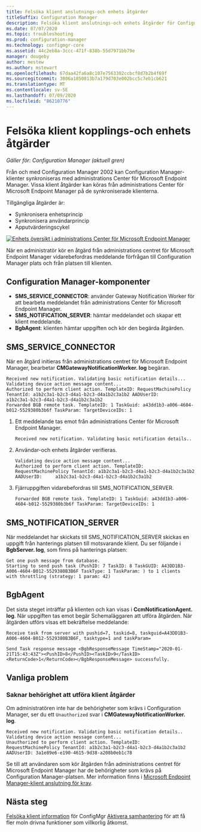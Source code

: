 ```yaml
---
title: Felsöka klient anslutnings-och enhets åtgärder
titleSuffix: Configuration Manager
description: Felsöka klient anslutnings-och enhets åtgärder för Configuration Manager
ms.date: 07/07/2020
ms.topic: troubleshooting
ms.prod: configuration-manager
ms.technology: configmgr-core
ms.assetid: 44c2eb8a-3ccc-471f-838b-55d7971bb79e
manager: dougeby
author: mestew
ms.author: mstewart
ms.openlocfilehash: 67daa42fa6a8c107e7563302ccbcf8d7b2b4f69f
ms.sourcegitcommit: 3806a1850813b7a179d703e002bcc5c7eb1cb621
ms.translationtype: MT
ms.contentlocale: sv-SE
ms.lasthandoff: 07/09/2020
ms.locfileid: "86210776"
---
```

# <a name="troubleshooting-tenant-attach-and-device-actions"></a>Felsöka klient kopplings-och enhets åtgärder

*Gäller för: Configuration Manager (aktuell gren)*

Från och med Configuration Manager 2002 kan Configuration Manager-klienter synkroniseras med administrations Center för Microsoft Endpoint Manager. Vissa klient åtgärder kan köras från administrations Center för Microsoft Endpoint Manager på de synkroniserade klienterna.

Tillgängliga åtgärder är:
- Synkronisera enhetsprincip
- Synkronisera användarprincip
- Apputvärderingscykel


[![Enhets översikt i administrations Center för Microsoft Endpoint Manager](./media/3555758-device-overview-actions.png)](./media/3555758-device-overview-actions.png#lightbox)
  
När en administratör kör en åtgärd från administrations centret för Microsoft Endpoint Manager vidarebefordras meddelande förfrågan till Configuration Manager plats och från platsen till klienten.

## <a name="configuration-manager-components"></a>Configuration Manager-komponenter

- **SMS_SERVICE_CONNECTOR**: använder Gateway Notification Worker för att bearbeta meddelandet från administrations Center för Microsoft Endpoint Manager.
- **SMS_NOTIFICATION_SERVER**: hämtar meddelandet och skapar ett klient meddelande.
- **BgbAgent**: klienten hämtar uppgiften och kör den begärda åtgärden.

## <a name="sms_service_connector"></a>SMS_SERVICE_CONNECTOR

När en åtgärd initieras från administrations centret för Microsoft Endpoint Manager, bearbetar **CMGatewayNotificationWorker. log** begäran.  

```text
Received new notification. Validating basic notification details...
Validating device action message content...
Authorized to perform client action. TemplateID: RequestMachinePolicy TenantId: a1b2c3a1-b2c3-d4a1-b2c3-d4a1b2c3a1b2 AADUserID:     a1b2c3a1-b2c3-d4a1-b2c3-d4a1b2c3a1b2
Forwarded BGB remote task. TemplateID: 1 TaskGuid: a43dd1b3-a006-4604-b012-5529380b3b6f TaskParam: TargetDeviceIDs: 1  
```
 
1. Ett meddelande tas emot från administrations Center för Microsoft Endpoint Manager.

   ```text
   Received new notification. Validating basic notification details..
   ```

1. Användar-och enhets åtgärder verifieras.

   ```text
   Validating device action message content... 
   Authorized to perform client action. TemplateID: RequestMachinePolicy TenantId: a1b2c3a1-b2c3-d4a1-b2c3-d4a1b2c3a1b2 AADUserID:     a1b2c3a1-b2c3-d4a1-b2c3-d4a1b2c3a1b2
   ```

1. Fjärruppgiften vidarebefordras till SMS_NOTIFICATION_SERVER.

    ```text
   Forwarded BGB remote task. TemplateID: 1 TaskGuid: a43dd1b3-a006-4604-b012-5529380b3b6f TaskParam: TargetDeviceIDs: 1  
    ```


## <a name="sms_notification_server"></a>SMS_NOTIFICATION_SERVER

När meddelandet har skickats till SMS_NOTIFICATION_SERVER skickas en uppgift från hanterings platsen till motsvarande klient. Du ser följande i **BgbServer. log**, som finns på hanterings platsen:

```text
Get one push message from database.
Starting to send push task (PushID: 7 TaskID: 8 TaskGUID: A43DD1B3-A006-4604-B012-5529380B3B6F TaskType: 1 TaskParam: ) to 1 clients  with throttling (strategy: 1 param: 42)
```

## <a name="bgbagent"></a>BgbAgent

Det sista steget inträffar på klienten och kan visas i **CcmNotificationAgent. log**. När uppgiften tas emot begär Schemaläggaren att utföra åtgärden. När åtgärden utförs visas ett bekräftelse meddelande:

```text
Receive task from server with pushid=7, taskid=8, taskguid=A43DD1B3-A006-4604-B012-5529380B3B6F, tasktype=1 and taskParam=

Send Task response message <BgbResponseMessage TimeStamp="2020-01-21T15:43:43Z"><PushID>8</PushID><TaskID>9</TaskID><ReturnCode>1</ReturnCode></BgbResponseMessage> successfully.
```

## <a name="common-issues"></a>Vanliga problem

### <a name="unauthorized-to-perform-client-action"></a><a name="bkmk_noauth"></a>Saknar behörighet att utföra klient åtgärder

Om administratören inte har de behörigheter som krävs i Configuration Manager, ser du ett `Unauthorized` svar i **CMGatewayNotificationWorker. log**.

```text
Received new notification. Validating basic notification details..
Validating device action message content...
Unauthorized to perform client action. TemplateID: RequestMachinePolicy TenantId: a1b2c3a1-b2c3-d4a1-b2c3-d4a1b2c3a1b2 AADUserID: 3a1e89e6-e190-4615-9d38-a208b0eb1c78
```  

Se till att användaren som kör åtgärden från administrations centret för Microsoft Endpoint Manager har de behörigheter som krävs på Configuration Manager-platsen. Mer information finns i [Microsoft Endpoint Manager-klient anslutning för krav](device-sync-actions.md#prerequisites).


## <a name="next-steps"></a>Nästa steg

[Felsöka klient information](troubleshoot-client-details.md) 
 för ConfigMgr [Aktivera samhantering](../comanage/overview.md) för att få fler moln drivna funktioner som villkorlig åtkomst.
